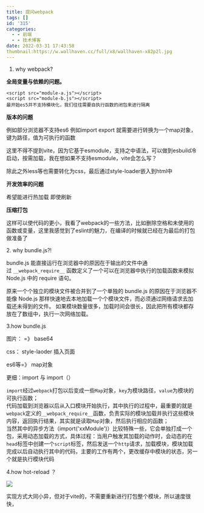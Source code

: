 ```yaml
---
title: 提问webpack
tags: []
id: '315'
categories:
  - - 前端
  - - 技术博客
date: 2022-03-31 17:43:58
thumbnail:https://w.wallhaven.cc/full/x8/wallhaven-x82p2l.jpg
---
```


1.  why webpack?

**全局变量与依赖的问题。**

```
<script src="module-a.js"></script>
<script src="module-b.js"></script>
最开始es5并不支持模块化，我们往往需要自执行函数的闭包来进行隔离
```

**版本的问题**

例如部分浏览器不支持es6 例如import export 就需要进行转换为一个map对象，键为路径，值为可执行的函数

这里不得不提到vite，因为它基于esmodule，支持之中语法，可以做到esbuild冷启动，按需加载，我在想如果不支持esmodule，vite会怎么写？

除此之外less等也需要转化为css，最后通过style-loader嵌入到html中

**开发效率的问题**

希望能进行热加载 即使刷新

**压缩打包**

这样可以使代码的更小，我看了webpack的一些方法，比如删除空格和未使用的函数或变量，这里我感觉到了eslint的魅力，在编译的时候就已经在为最后的打包做准备了

2\. why bundle.js?!

bundle.js 能直接运行在浏览器中的原因在于输出的文件中通过 `__webpack_require__` 函数定义了一个可以在浏览器中执行的加载函数来模拟 Node.js 中的 require 语句。

原来一个个独立的模块文件被合并到了一个单独的 bundle.js 的原因在于浏览器不能像 Node.js 那样快速地去本地加载一个个模块文件，而必须通过网络请求去加载还未得到的文件。 如果模块数量很多，加载时间会很长，因此把所有模块都存放在了数组中，执行一次网络加载。

3.how bundle.js

图片： =》 base64

css： style-laoder 插入页面

es6等=》 map对象

更细：import 与 import（）

`import`经过`webpack`打包以后变成一些`Map`对象，`key`为模块路径，`value`为模块的可执行函数；  
代码加载到浏览器以后从入口模块开始执行，其中执行的过程中，最重要的就是`webpack`定义的`__webpack_require__`函数，负责实际的模块加载并执行这些模块内容，返回执行结果，其实就是读取`Map`对象，然后执行相应的函数；  
当然其中的异步方法（import('xxModule')）比较特殊一些，它会单独打成一个包，采用动态加载的方式，具体过程：当用户触发其加载的动作时，会动态的在`head`标签中创建一个`script`标签，然后发送一个`http`请求，加载模块，模块加载完成以后自动执行其中的代码，主要的工作有两个，更改缓存中模块的状态，另一个就是执行模块代码

4.how hot-reload ？

![](http://chang-rui.net/wp-content/uploads/2022/03/image-1024x625.png)

实现方式大同小异，但对于vite的，不需要重新进行打包整个模块，所以速度很快，
